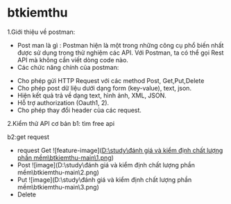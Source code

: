# btkiemthu

1.Giới thiệu về postman:
- Post man là gì :
Postman hiện là một trong những công cụ phổ biến nhất được sử dụng trong thử nghiệm các API. Với Postman, ta có thể gọi Rest API mà không cần viết dòng code nào.
- Các chức năng chính của postman:
+ Cho phép gửi HTTP Request với các method Post, Get,Put,Delete
+ Cho phép post dữ liệu dưới dạng form (key-value), text, json.
+ Hiện kết quả trả về dạng text, hình ảnh, XML, JSON.
+ Hỗ trợ authorization (Oauth1, 2).
+ Cho phép thay đổi header của các request.

2.Kiểm thử API cơ bản
b1: tìm free api

b2:get request
- request Get
![feature-image]([D:\study\đánh giá và kiểm định chất lượng phần mềm\btkiemthu-main\1.png](https://github.com/Kien1804/btkiemthungay28/blob/master/1.png))
- Post
![image](D:\study\đánh giá và kiểm định chất lượng phần mềm\btkiemthu-main\2.png)
- Put 
![image](D:\study\đánh giá và kiểm định chất lượng phần mềm\btkiemthu-main\3.png)
- Delete


